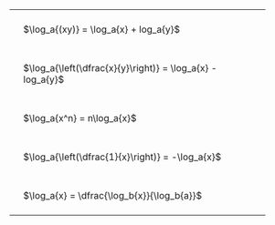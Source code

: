 ---
---

<style type="text/css">
#T_c2847 th.col_heading {
  text-align: left;
  font-size: 1em;
}
#T_c2847 td {
  text-align: left;
  font-size: 1em;
  padding: 1.5em;
}
#T_c2847_row0_col0, #T_c2847_row1_col0, #T_c2847_row2_col0, #T_c2847_row3_col0, #T_c2847_row4_col0 {
  width: 400px;
  white-space: pre-wrap;
}
</style>
<table id="T_c2847">
  <thead>
  </thead>
  <tbody>
    <tr>
      <td id="T_c2847_row0_col0" class="data row0 col0" >$\log_a{(xy)} = \log_a{x} + log_a{y}$</td>
    </tr>
    <tr>
      <td id="T_c2847_row1_col0" class="data row1 col0" >$\log_a{\left(\dfrac{x}{y}\right)} = \log_a{x} - log_a{y}$</td>
    </tr>
    <tr>
      <td id="T_c2847_row2_col0" class="data row2 col0" >$\log_a{x^n} = n\log_a{x}$</td>
    </tr>
    <tr>
      <td id="T_c2847_row3_col0" class="data row3 col0" >$\log_a{\left(\dfrac{1}{x}\right)} = -\log_a{x}$</td>
    </tr>
    <tr>
      <td id="T_c2847_row4_col0" class="data row4 col0" >$\log_a{x} = \dfrac{\log_b{x}}{\log_b{a}}$</td>
    </tr>
  </tbody>
</table>
